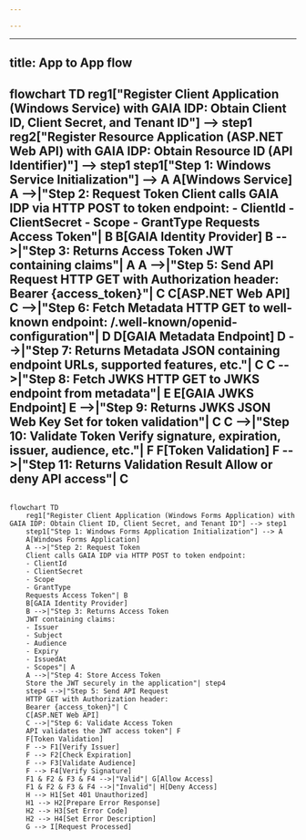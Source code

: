 ```yaml
---

---
```



---
title: App to App flow
---
flowchart TD
    reg1["Register Client Application (Windows Service) with GAIA IDP: Obtain Client ID, Client Secret, and Tenant ID"] --> step1
    reg2["Register Resource Application (ASP.NET Web API) with GAIA IDP: Obtain Resource ID (API Identifier)"] --> step1
    step1["Step 1: Windows Service Initialization"] --> A
    A[Windows Service]
    A -->|"Step 2: Request Token
    Client calls GAIA IDP via HTTP POST to token endpoint:
    - ClientId
    - ClientSecret
    - Scope
    - GrantType
    Requests Access Token"| B
    B[GAIA Identity Provider]
    B -->|"Step 3: Returns Access Token
    JWT containing claims"| A
    A -->|"Step 5: Send API Request
    HTTP GET with Authorization header:
    Bearer {access_token}"| C
    C[ASP.NET Web API]
    C -->|"Step 6: Fetch Metadata
    HTTP GET to well-known endpoint:
    /.well-known/openid-configuration"| D
    D[GAIA Metadata Endpoint]
    D -->|"Step 7: Returns Metadata
    JSON containing endpoint URLs,
    supported features, etc."| C
    C -->|"Step 8: Fetch JWKS
    HTTP GET to JWKS endpoint from metadata"| E
    E[GAIA JWKS Endpoint]
    E -->|"Step 9: Returns JWKS
    JSON Web Key Set for token validation"| C
    C -->|"Step 10: Validate Token
    Verify signature, expiration,
    issuer, audience, etc."| F
    F[Token Validation]
    F -->|"Step 11: Returns Validation Result
    Allow or deny API access"| C
---

```mermaid

flowchart TD
    reg1["Register Client Application (Windows Forms Application) with GAIA IDP: Obtain Client ID, Client Secret, and Tenant ID"] --> step1
    step1["Step 1: Windows Forms Application Initialization"] --> A
    A[Windows Forms Application]
    A -->|"Step 2: Request Token
    Client calls GAIA IDP via HTTP POST to token endpoint:
    - ClientId
    - ClientSecret
    - Scope
    - GrantType
    Requests Access Token"| B
    B[GAIA Identity Provider]
    B -->|"Step 3: Returns Access Token
    JWT containing claims:
    - Issuer
    - Subject
    - Audience
    - Expiry
    - IssuedAt
    - Scopes"| A
    A -->|"Step 4: Store Access Token
    Store the JWT securely in the application"| step4
    step4 -->|"Step 5: Send API Request
    HTTP GET with Authorization header:
    Bearer {access_token}"| C
    C[ASP.NET Web API]
    C -->|"Step 6: Validate Access Token
    API validates the JWT access token"| F
    F[Token Validation]
    F --> F1[Verify Issuer]
    F --> F2[Check Expiration]
    F --> F3[Validate Audience]
    F --> F4[Verify Signature]
    F1 & F2 & F3 & F4 -->|"Valid"| G[Allow Access]
    F1 & F2 & F3 & F4 -->|"Invalid"| H[Deny Access]
    H --> H1[Set 401 Unauthorized]
    H1 --> H2[Prepare Error Response]
    H2 --> H3[Set Error Code]
    H2 --> H4[Set Error Description]
    G --> I[Request Processed]
